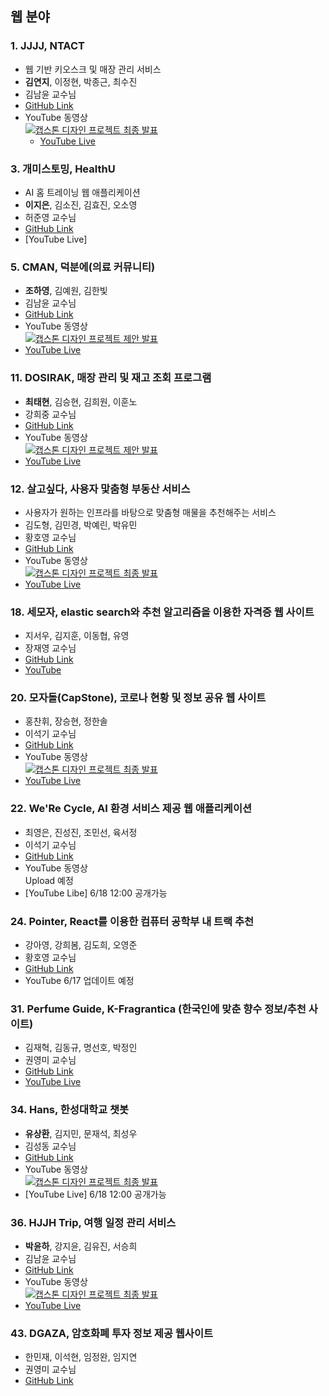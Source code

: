 ## 웹 분야

### 1. JJJJ, NTACT
- 웹 기반 키오스크 및 매장 관리 서비스
- **김연지**, 이정현, 박종근, 최수진
- 김남윤 교수님
- [GitHub Link](https://github.com/coding-Benny/NTACT/wiki)
- YouTube 동영상 <br>[![캡스톤 디자인 프로젝트 최종 발표](https://img.youtube.com/vi/Jv8nx1BdveI/0.jpg)](https://youtu.be/Jv8nx1BdveI)
    - [YouTube Live](https://www.youtube.com/watch?v=gtd6_RQ6X_o)

### 3. 개미스토밍, HealthU
- AI 홈 트레이닝 웹 애플리케이션
- **이지은**, 김소진, 김효진, 오소영
- 허준영 교수님
- [GitHub Link](https://github.com/gaemistorming/Capstone-WEB)
- [YouTube Live]

### 5. CMAN, 덕분에(의료 커뮤니티)
- **조하영**, 김예원, 김한빛
- 김남윤 교수님
- [GitHub Link](https://github.com/equipoida/CapstoneFinal)
- YouTube 동영상 <br>
[![캡스톤 디자인 프로젝트 제안 발표](https://img.youtube.com/vi/xTvoeX3piM0/0.jpg)](https://www.youtube.com/watch?v=xTvoeX3piM0)
- [YouTube Live](https://youtu.be/IcGPTcov_VA)

### 11. DOSIRAK, 매장 관리 및 재고 조회 프로그램
- **최태현**, 김승현, 김희원, 이훈노
- 강희중 교수님
- [GitHub Link](https://github.com/gnssh606/DOSIRAK)
- YouTube 동영상 <br>
[![캡스톤 디자인 프로젝트 제안 발표](https://img.youtube.com/vi/6YcokBnyOJM/0.jpg)](https://www.youtube.com/watch?v=6YcokBnyOJM)
- [YouTube Live](https://www.youtube.com/watch?v=GkqBfKvWj-Q)

### 12. 살고싶다, 사용자 맟춤형 부동산 서비스
- 사용자가 원하는 인프라를 바탕으로 맞춤형 매물을 추천해주는 서비스
- 김도형, 김민경, 박예린, 박유민
- 황호영 교수님
- [GitHub Link](https://github.com/salgosipda/Salgosipda)
- YouTube 동영상 <br> 
[![캡스톤 디자인 프로젝트 최종 발표](https://img.youtube.com/vi/f3Ml7c4RU4E/0.jpg)](https://youtu.be/f3Ml7c4RU4E)
- [YouTube Live]()

### 18. 세모자, elastic search와 추천 알고리즘을 이용한 자격증 웹 사이트		
- 지서우, 김지훈, 이동협, 유영
- 장재영 교수님
- [GitHub Link](https://github.com/hsu18/Capstone)
- [YouTube](https://www.youtube.com/watch?v=ACKWt6NZpBc)

### 20. 모자돌(CapStone), 코로나 현황 및 정보 공유 웹 사이트
- 홍찬휘, 장승현, 정한솔
- 이석기 교수님
- [GitHub Link](https://github.com/seunghyun-Jang/corona-inside)
- YouTube 동영상 <br>
[![캡스톤 디자인 프로젝트 최종 발표](https://img.youtube.com/vi/s5AuLqgoOJE/0.jpg)](https://youtu.be/s5AuLqgoOJE)
- [YouTube Live](https://youtu.be/vcFakfuUG9Q)

### 22. We'Re Cycle, AI 환경 서비스 제공 웹 애플리케이션
- 최영은, 진성진, 조민선, 육서정
- 이석기 교수님
- [GitHub Link](https://github.com/uuu0105/werecycle)
- YouTube 동영상 <br>
Upload 예정
- [YouTube Libe] 6/18 12:00 공개가능


### 24. Pointer, React를 이용한 컴퓨터 공학부 내 트랙 추천
- 강아영, 강희봄, 김도희, 오영준
- 황호영 교수님
- [GitHub Link](https://github.com/ayrdaz/testreact)
- YouTube 6/17 업데이트 예정

### 31. Perfume Guide, K-Fragrantica (한국인에 맞춘 향수 정보/추천 사이트)
- 김재혁, 김동규, 명선호, 박정인
- 권영미 교수님
- [GitHub Link](https://github.com/PerfumeGuide/Capstone_PerfumeGuide.git)
- [YouTube Live](https://youtu.be/hxQd1yiGbKM)

### 34. Hans, 한성대학교 챗봇
- **유상환**, 김지민, 문재석, 최성우
- 김성동 교수님
- [GitHub Link](https://github.com/QuaintCoding/chatbot-dialogflow)
- YouTube 동영상 <br>
[![캡스톤 디자인 프로젝트 최종 발표](https://img.youtube.com/vi/sGrDE2R9R9g/0.jpg)](https://youtu.be/sGrDE2R9R9g)
- [YouTube Live] 6/18 12:00 공개가능

### 36. HJJH Trip, 여행 일정 관리 서비스
- **박윤하**, 강지윤, 김유진, 서승희
- 김남윤 교수님
- [GitHub Link](https://github.com/0atx/capstone)
- YouTube 동영상 <br>
[![캡스톤 디자인 프로젝트 최종 발표](https://img.youtube.com/vi/615VkJComIY/0.jpg)](https://youtu.be/615VkJComIY)
- [YouTube Live](https://youtu.be/N8uVDuWjIbQ)

### 43. DGAZA, 암호화폐 투자 정보 제공 웹사이트
- 한민재, 이석현, 임정완, 임지연
- 권영미 교수님
- [GitHub Link](https://github.com/lim97/lim97.github.io)
